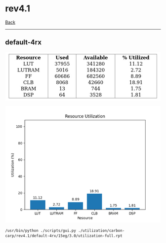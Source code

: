 # rev4.1

[Back](<../carbon-carp.md>)

---

## default-4rx

<p align="center">
	<img src="../../../../images/carbon-carp/rev4.1/default-4rx/15eg/3.0/table.jpg" />
</p>

<p align="center">
	<img src="../../../../images/carbon-carp/rev4.1/default-4rx/15eg/3.0/graph.png" />
</p>

`/usr/bin/python ./scripts/gui.py ./utilization/carbon-carp/rev4.1/default-4rx/15eg/3.0/utilization-full.rpt`

